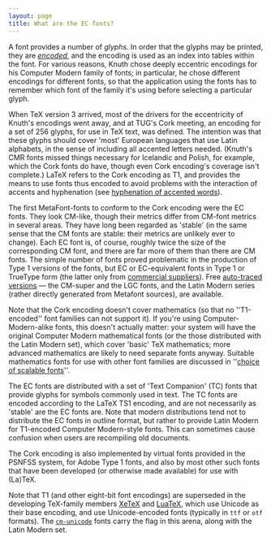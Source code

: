 ```yaml
---
layout: page
title: What are the EC fonts?
---
```


A font provides a number of _glyphs_. In order that the glyphs
may be printed, they are [_encoded_](./FAQ-whatenc.html), and the
encoding is used as an index into tables within the font.  For various
reasons, Knuth chose deeply eccentric encodings for his Computer
Modern family of fonts; in particular, he chose different encodings
for different fonts, so that the application using the fonts has to
remember which font of the family it's using before selecting a
particular glyph.

When TeX version 3 arrived, most of the drivers for the
eccentricity of Knuth's encodings went away, and at TUG's Cork
meeting, an encoding for a set of 256 glyphs, for use in TeX text,
was defined.  The intention was that these glyphs should cover 'most'
European languages that use Latin alphabets, in the sense of including
all accented letters needed.  (Knuth's CMR fonts missed things
necessary for Icelandic and Polish, for example, which the Cork fonts
do have, though even Cork encoding's coverage isn't complete.)
LaTeX refers to the Cork encoding as T1, and provides the
means to use fonts thus encoded to avoid problems with the interaction
of accents and hyphenation 
(see [hyphenation of accented words](./FAQ-hyphenaccents.html)).

The first MetaFont-fonts to conform to the Cork encoding were the EC
fonts. They look CM-like, though their metrics differ from CM-font
metrics in several areas.  They have long been regarded as 'stable' (in
the same sense that the CM fonts are stable: their metrics are
unlikely ever to change).  Each EC font is, of course, roughly twice the
size of the corresponding CM font, and there are far more of them than
there are CM fonts.  The simple number of fonts proved problematic in
the production of Type&nbsp;1 versions of the fonts, but EC or
EC-equivalent fonts in Type&nbsp;1 or TrueType form (the latter only from
  [commercial suppliers](./FAQ-commercial.html)).
Free [auto-traced versions](./FAQ-textrace.html)&nbsp;&mdash; the CM-super and
the LGC fonts, and the Latin Modern series (rather directly generated
from Metafont sources), are available.

Note that the Cork encoding doesn't cover mathematics (so that no
''T1-encoded'' font families can not support it).  If you're using
Computer-Modern-alike fonts, this doesn't actually matter: your system
will have the original Computer Modern mathematical fonts (or the
those distributed with the Latin Modern set), which cover 'basic' TeX
mathematics; more advanced mathematics are likely to need separate
fonts anyway.  Suitable mathematics fonts for use with other font
families are discussed in 
''[choice of scalable fonts](./FAQ-psfchoice.html)''.

The EC fonts are distributed with a set of 'Text Companion' (TC) fonts
that provide glyphs for symbols commonly used in text. The TC fonts
are encoded according to the LaTeX TS1 encoding, and are not
necessarily as 'stable' are the EC fonts are.  Note that modern
distributions tend not to distribute the EC fonts in outline format, but
rather to provide Latin Modern for T1-encoded Computer Modern-style
fonts.  This can sometimes cause confusion when users are recompiling
old documents.

The Cork encoding is also implemented by virtual fonts provided in the
PSNFSS system, for Adobe Type 1 fonts, and also by most other such
fonts that have been developed (or otherwise made available) for use
with (La)TeX. 

Note that T1 (and other eight-bit font encodings) are superseded in
the developing TeX-family members [XeTeX](./FAQ-xetex.html) and
[LuaTeX](./FAQ-luatex.html), which use Unicode as their base encoding,
and use Unicode-encoded fonts (typically in `ttf` or
`otf` formats).  The [`cm-unicode`](http://ctan.org/pkg/cm-unicode) fonts carry the
flag in this arena, along with the Latin Modern set.

